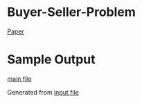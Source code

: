 # Buyer-Seller-Problem

[Paper](Buyer-Seller-Problem.pdf)

# Sample Output

[main file](BSP.ipynb)

Generated from [input file](input.txt)
